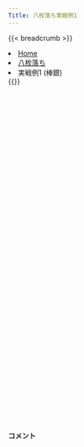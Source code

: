 ```yaml
---
Title: 八枚落ち実戦例1
---
```

{{< breadcrumb >}}
  <li class="breadcrumb-item"><a href="/shogi-beginners/">Home</a></li>
  <li class="breadcrumb-item"><a href="/shogi-beginners/8mai/">八枚落ち</a></li>
  <li class="breadcrumb-item active" aria-current="page">実戦例1 (棒銀)</li>
{{</ breadcrumb >}}
<div class="row pt-3">
  <div class="col-sm" tabindex="-1">
    <script id="example-kif" type="text/plain">
手合割：八枚落ち
下手：下手
上手：上手
手数----指手---------消費時間--
*<ruby>棒銀<rt>ぼうぎん</rt></ruby>の<ruby>勝<rt>か</rt></ruby>ち<ruby>方<rt>かた</rt></ruby>をおぼえましょう。
*<div class="text-center"><img class="img-fluid pt-3 w-50" src="/shogi-beginners/img/cat7.webp"></div>
   1 ７二金(61)
   2 ７六歩(77)
   3 ３二金(41)
   4 ２六歩(27)
   5 ８四歩(83)
   6 ２五歩(26)
   7 ８三金(72)
   8 ３八銀(39)
 *<ruby>飛車<rt>ひしゃ</rt></ruby><ruby>先<rt>さき</rt></ruby>の<ruby>歩交換<rt>ふこうかん</rt></ruby>より、<ruby>銀<rt>ぎん</rt></ruby>を<ruby>前<rt>まえ</rt></ruby>に<ruby>出<rt>だ</rt></ruby>していくほうがいいです。
   9 ６二玉(51)
  10 ２七銀(38)
  11 ８二金(83)
  12 ３六銀(27)
  13 ７二玉(62)
  14 ３五銀(36)
*まずはここまでの<ruby>手順<rt>てじゅん</rt></ruby>をおぼえましょう。
  15 ８三玉(72)
  16 ２四歩(25)
  17 同　歩(23)
  18 同　銀(35)
*<ruby>次<rt>つぎ</rt></ruby>に☗<ruby>３三<rt>さんさん</rt></ruby><ruby>銀成<rt>ぎんなり</rt></ruby>をねらっています。
  19 ４四歩(43)
*<ruby>上手<rt>うわて</rt></ruby>は２<ruby>筋<rt>すじ</rt></ruby>が<ruby>受<rt>う</rt></ruby>からないので<ruby>色々<rt>いろいろ</rt></ruby>な<ruby>手<rt>て</rt></ruby>をくりだしてきます。
  20 同　角(88)
*<ruby>平凡<rt>へいぼん</rt></ruby>に☗<ruby>同角<rt>どうかく</rt></ruby>が<ruby>正解<rt>せいかい</rt></ruby>です。
  21 ４三金(32)
  22 ８八角(44)
  23 ８五歩(84)
*<ruby>問題<rt>もんだい</rt></ruby>: <ruby>次<rt>つぎ</rt></ruby>の<ruby>手<rt>て</rt></ruby>を<ruby>考<rt>かんが</rt></ruby>えてみましょう。
*<div><img class="img-fluid" src="/shogi-beginners/img/cat2.webp"></div>
  24 ３三銀成(24)
*<ruby>角<rt>かく</rt></ruby>の<ruby>利<rt>き</rt></ruby>きをいかしたこの<ruby>手<rt>て</rt></ruby>が<ruby>重要<rt>じゅうよう</rt></ruby>です。
  25 ５四金(43)
  26 ４三成銀(33)
*<ruby>飛車<rt>ひしゃ</rt></ruby>はいつでも<ruby>成<rt>な</rt></ruby>れるので<ruby>成銀<rt>なりぎん</rt></ruby>を<ruby>先<rt>さき</rt></ruby>に<ruby>動<rt>うご</rt></ruby>かします。いつでも<ruby>角<rt>かく</rt></ruby>を<ruby>成<rt>な</rt></ruby>れるようにしておきます。
  27 ８六歩(85)
*<ruby>問題<rt>もんだい</rt></ruby>: <ruby>次<rt>つぎ</rt></ruby>の<ruby>手<rt>て</rt></ruby>を<ruby>考<rt>かんが</rt></ruby>えてみましょう。
*<div><img class="img-fluid" src="/shogi-beginners/img/cat2.webp"></div>
  28 同　歩(87)
*このような<ruby>攻<rt>せ</rt></ruby>めはかならず☗<ruby>同歩<rt>どうふ</rt></ruby>と<ruby>応<rt>おう</rt></ruby>じましょう。と<ruby>金<rt>きん</rt></ruby>ができると<ruby>大変<rt>たいへん</rt></ruby>です。
  29 ６五金(54)
  30 ３三角成(88)
  31 ５四歩(53)
  32 ２二飛成(28)
*<ruby>手<rt>て</rt></ruby>が<ruby>広<rt>ひろ</rt></ruby>いですが、<ruby>少<rt>すこ</rt></ruby>しずつ<ruby>駒<rt>こま</rt></ruby>を<ruby>寄<rt>よ</rt></ruby>せていけばいいです。
  33 ７六金(65)
  34 ５一馬(33)
*<ruby>次<rt>つぎ</rt></ruby>に☗<ruby>６一馬<rt>ろくいちうま</rt></ruby>をねらっています。
  35 ８一金(82)
  36 ２五龍(22)
*<ruby>次<rt>つぎ</rt></ruby>に☗<ruby>８五<rt>はちごー</rt></ruby><ruby>龍<rt>りゅう</rt></ruby>をねらっています。
  37 ６七金(76)
*<ruby>問題<rt>もんだい</rt></ruby>: <ruby>次<rt>つぎ</rt></ruby>の<ruby>手<rt>て</rt></ruby>を<ruby>考<rt>かんが</rt></ruby>えてみましょう。
*<div><img class="img-fluid" src="/shogi-beginners/img/cat2.webp"></div>
  38 ７五龍(25)
*<ruby>次<rt>つぎ</rt></ruby>に☗<ruby>７三馬<rt>ななさんうま</rt></ruby>をねらうのがいいです。<ruby>龍<rt>りゅう</rt></ruby>と<ruby>馬<rt>うま</rt></ruby>を<ruby>使<rt>つか</rt></ruby>って<ruby>少<rt>すこ</rt></ruby>しずつ<ruby>攻<rt>せ</rt></ruby>めましょう。
  39 ９二玉(83)
  40 ７三馬(51)
*ここまでくればあと<ruby>少<rt>すこ</rt></ruby>しです。
  41 ７一歩打
*<ruby>問題<rt>もんだい</rt></ruby>: <ruby>次<rt>つぎ</rt></ruby>の<ruby>手<rt>て</rt></ruby>を<ruby>考<rt>かんが</rt></ruby>えてみましょう。
*<div><img class="img-fluid" src="/shogi-beginners/img/cat2.webp"></div>
  42 ８五歩(86)
*<ruby>龍<rt>りゅう</rt></ruby>と<ruby>馬<rt>うま</rt></ruby>だけでは<ruby>攻<rt>せ</rt></ruby>めが<ruby>弱<rt>よわ</rt></ruby>いので、と<ruby>金<rt>きん</rt></ruby>を<ruby>作<rt>つく</rt></ruby>りにいくのがいいです。
  43 ７二歩(71)
  44 ７四馬(73)
  45 ９一玉(92)
  46 ５六馬(74)
*☗<ruby>８四<rt>はちよん</rt></ruby><ruby>歩<rt>ふ</rt></ruby>から<ruby>勝<rt>か</rt></ruby>ちにいってもいいですが、<ruby>金<rt>きん</rt></ruby>をタダで<ruby>取<rt>と</rt></ruby>ってしまえば<ruby>必勝<rt>ひっしょう</rt></ruby>です。
  47 ６四歩(63)
  48 ６七馬(56)
  49 ６五歩(64)
  50 ８四歩(85)
  51 ４八歩打
  52 同　金(49)
  53 ８二玉(91)
*<ruby>問題<rt>もんだい</rt></ruby>: <ruby>次<rt>つぎ</rt></ruby>の<ruby>手<rt>て</rt></ruby>を<ruby>考<rt>かんが</rt></ruby>えてみましょう。
*<div><img class="img-fluid" src="/shogi-beginners/img/cat2.webp"></div>
  54 ７四龍(75)
*<ruby>次<rt>つぎ</rt></ruby>にと<ruby>金<rt>きん</rt></ruby><ruby>作<rt>つく</rt></ruby>りをねらうのがいい<ruby>手<rt>て</rt></ruby>です。
  55 ９一玉(82)
  56 ８三歩成(84)
  57 ８二歩打
  58 ７二と(83)
  59 １四歩(13)
  60 ８一と(72)
  61 同　玉(91)
  62 ７二金打
  63 ９二玉(81)
  64 ７三龍(74)
  65 １五歩(14)
  66 ８二金(72)
  67 投了
*<a href="/shogi-beginners/8mai/example2/">
*<ruby>次<rt>つぎ</rt></ruby>の<ruby>棋譜<rt>きふ</rt></ruby>を<ruby>見<rt>み</rt></ruby>よう！
*<div class="text-center"><img class="img-fluid pt-3 w-50" src="/shogi-beginners/img/cat1.webp"></div></a>
まで66手で下手の勝ち
    </script>
    <svg id="example" class="board" xmlns="http://www.w3.org/2000/svg" viewBox="0,0,400,540"></svg>
  </div>
  <div class="col-sm">
    <h4 class="pt-3">コメント</h4>
    <div id="comment"></div>
  </div>
</div>
